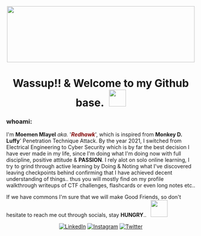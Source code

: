 <div id="header_gif" align="center">
  <img src="https://c.tenor.com/Dk7tsedRjW0AAAAd/luffy.gif" width="500" height="150"/>
</div>

<h1 align="center">
  Wassup!! & Welcome to my Github base.&nbsp;
  <img src="https://c.tenor.com/jh2xry4xax8AAAAi/peepo-peepo-arrive.gif" width="45"/>
</h1>

###        whoami:
<p>I'm <strong>Moemen Mlayel</strong> <i>aka.</i> '<span style="color: #800000;"><em><strong>Redhawk</strong></em></span>', which is inspired from <strong>Monkey D. Luffy</strong>' Penetration Technique Attack. By the year 2021, I switched from Electrical Engineering to Cyber Security which is by far the best decision I have ever made in my life, since I'm doing what I'm doing now with full discipline, positive attitude & <strong>PASSION</strong>. I rely alot on solo online learning, I try to grind through active learning by Doing &amp; Noting what I've discovered leaving checkpoints behind confirming that I have achieved decent understanding of things.. thus you will mostly find on my profile walkthrough writeups of CTF challenges, flashcards or even long notes etc..
</p>
<p>If we have commons I'm sure that we will make Good Friends, so don't hesitate to reach me out through socials, stay <strong>HUNGRY</strong>..&nbsp;&nbsp; <img src="https://c.tenor.com/NgqsL0H3hN0AAAAi/peepo-leave-peepo.gif" width="45"/></p>

<div id=socials align="center">
<a href="https://www.linkedin.com/in/mmlayel/" target="_blank"><img src="https://img.shields.io/badge/LinkedIn-%230077B5.svg?&style=flat-square&logo=linkedin&logoColor=white" alt="LinkedIn"></a>
<a href="https://www.instagram.com/mo2men.gg" target="_blank"><img src="https://img.shields.io/badge/Instagram-%23E4405F.svg?&style=flat-square&logo=instagram&logoColor=white" alt="Instagram"></a>
<a href="https://twitter.com/mo2men_rhwk" target="_blank"><img src="https://img.shields.io/badge/Twitter-%231DA1F2.svg?&style=flat-square&logo=twitter&logoColor=white" alt="Twitter"></a>
</div>
